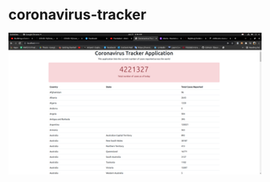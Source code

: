 # coronavirus-tracker
![alt text](https://github.com/yokko123/coronavirus-tracker/blob/master/Screenshot%20from%202022-01-21%2006-46-27.png)
